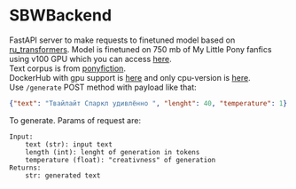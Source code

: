 # SBWBackend
FastAPI server to make requests to finetuned model based on [ru_transformers](https://github.com/mgrankin/ru_transformers).
Model is finetuned on 750 mb of My Little Pony fanfics using v100 GPU which you can access [here](https://cloud.monetka.name/s/B9iYgYAYgan6fWD/download).\
Text corpus is from [ponyfiction](https://ponyfiction.org/news/torrent/).\
DockerHub with gpu support is [here](https://hub.docker.com/repository/docker/monetka/sbwgpu) and only cpu-version is [here](https://hub.docker.com/repository/docker/monetka/sbwbackend).\
Use `/generate` POST method with payload like that: 
```json
{"text": "Твайлайт Спаркл удивлённо ", "lenght": 40, "temperature": 1}
```
To generate.
Params of request are:
```
Input:
    text (str): input text
    length (int): lenght of generation in tokens
    temperature (float): "creativness" of generation
Returns:
    str: generated text
```
